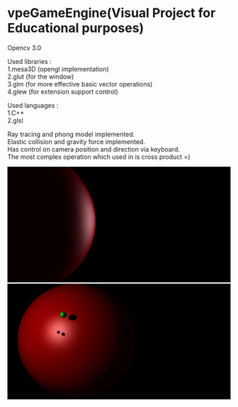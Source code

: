 # vpeGameEngine(Visual Project for Educational purposes)

Opencv 3.0  

Used libraries :  
1.mesa3D (opengl implementation)  
2.glut (for the window)  
3.glm (for more effective basic vector operations)  
4.glew (for extension support control)

Used languages :  
1.C++  
2.glsl  

Ray tracing and phong model implemented.  
Elastic collision and gravity force implemented.  
Has control on camera position and direction via keyboard.   
The most complex operation which used in is cross product =)  

![alt text](resource/example1.gif)
![alt text](resource/example2.gif)
